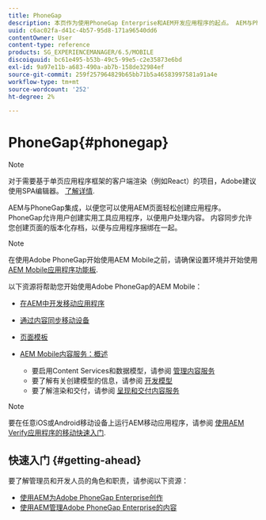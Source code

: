 ```yaml
---
title: PhoneGap
description: 本页作为使用PhoneGap Enterprise和AEM开发应用程序的起点。 AEM与PhoneGap集成，以便您可以使用AEM页面轻松创建应用程序。 PhoneGap允许用户创建实用工具应用程序，以便用户处理内容。
uuid: c6ac02fa-d41c-4b57-95d8-171a96540dd6
contentOwner: User
content-type: reference
products: SG_EXPERIENCEMANAGER/6.5/MOBILE
discoiquuid: bc61e495-b53b-49c5-99e5-c2e35873e6bd
exl-id: 9a97e11b-a683-490a-ab7b-158de32984ef
source-git-commit: 259f257964829b65bb71b5a46583997581a91a4e
workflow-type: tm+mt
source-wordcount: '252'
ht-degree: 2%

---
```


# PhoneGap{#phonegap}

>[!NOTE]
>
>对于需要基于单页应用程序框架的客户端渲染（例如React）的项目，Adobe建议使用SPA编辑器。 [了解详情](/help/sites-developing/spa-overview.md).

AEM与PhoneGap集成，以便您可以使用AEM页面轻松创建应用程序。 PhoneGap允许用户创建实用工具应用程序，以便用户处理内容。 内容同步允许您创建页面的版本化存档，以便与应用程序捆绑在一起。

>[!NOTE]
>
>在使用Adobe PhoneGap开始使用AEM Mobile之前，请确保设置环境并开始使用 [AEM Mobile应用程序功能板](/help/mobile/phonegap-authoring-apps.md).

以下资源将帮助您开始使用Adobe PhoneGap的AEM Mobile：

* [在AEM中开发移动应用程序](/help/mobile/developing-mobile-applications.md)
* [通过内容同步移动设备](/help/mobile/phonegap-contentsync.md)
* [页面模板](/help/mobile/phonegap-apps-arch-page-templates.md)

* [AEM Mobile内容服务：概述](/help/mobile/develop-content-as-a-service.md)

   * 要启用Content Services和数据模型，请参阅 [管理内容服务](/help/mobile/developing-content-services.md)
   * 要了解有关创建模型的信息，请参阅 [开发模型](/help/mobile/administer-mobile-apps.md)
   * 要了解渲染和交付，请参阅 [呈现和交付内容服务](/help/mobile/rendering-and-delivery.md)

>[!NOTE]
>
>要在任意iOS或Android移动设备上运行AEM移动应用程序，请参阅 [使用AEM Verify应用程序的移动快速入门](/help/mobile/phonegap-mobile-quickstart.md).

## 快速入门 {#getting-ahead}

要了解管理员和开发人员的角色和职责，请参阅以下资源：

* [使用AEM为Adobe PhoneGap Enterprise创作](/help/mobile/phonegap.md)
* [使用AEM管理Adobe PhoneGap Enterprise的内容](/help/mobile/administer-phonegap.md)
